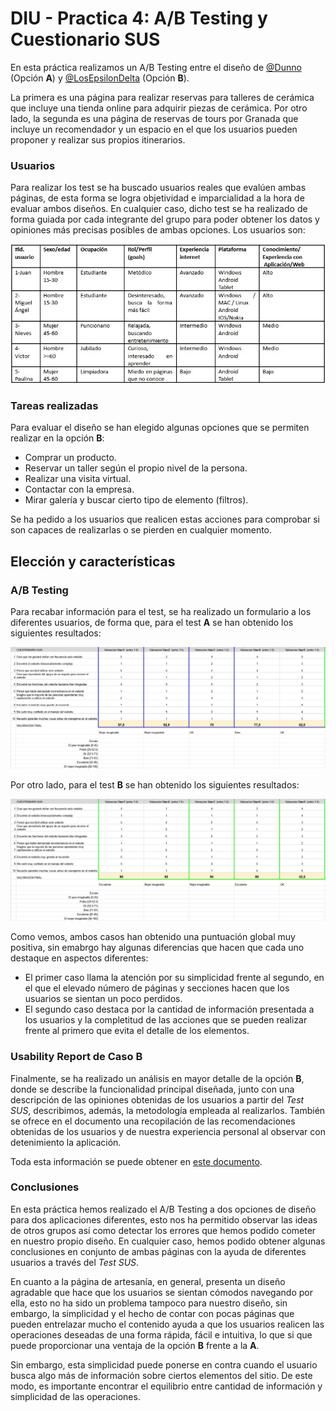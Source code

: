 # DIU - Practica 4: A/B Testing y Cuestionario SUS

En esta práctica realizamos un A/B Testing entre el diseño de [@Dunno](https://github.com/YarasAtomic/DIU) (Opción **A**) y [@LosEpsilonDelta](https://github.com/AlvaroRodriguezGallardo/DIU) (Opción **B**).

La primera es una página para realizar reservas para talleres de cerámica que incluye una tienda online para adquirir piezas de cerámica. Por otro lado, la segunda es una página de reservas de tours por Granada que incluye un recomendador y un espacio en el que los usuarios pueden proponer y realizar sus propios itinerarios.

### Usuarios

Para realizar los test se ha buscado usuarios reales que evalúen ambas páginas, de esta forma se logra objetividad e imparcialidad a la hora de evaluar ambos diseños. En cualquier caso, dicho test se ha realizado de forma guiada por cada integrante del grupo para poder obtener los datos y opiniones más precisas posibles de ambas opciones. Los usuarios son:

<img src="users.jpg">

### Tareas realizadas

Para evaluar el diseño se han elegido algunas opciones que se permiten realizar en la opción **B**:
- Comprar un producto.
- Reservar un taller según el propio nivel de la persona.
- Realizar una visita virtual.
- Contactar con la empresa.
- Mirar galería y buscar cierto tipo de elemento (filtros).

Se ha pedido a los usuarios que realicen estas acciones para comprobar si son capaces de realizarlas o se pierden en cualquier momento.

## Elección y características

### A/B Testing

Para recabar información para el test, se ha realizado un formulario a los diferentes usuarios, de forma que, para el test **A** se han obtenido los siguientes resultados:

<img src="testingA.jpg">

Por otro lado, para el test **B** se han obtenido los siguientes resultados:

<img src="testingB.jpg">

Como vemos, ambos casos han obtenido una puntuación global muy positiva, sin emabrgo hay algunas diferencias que hacen que cada uno destaque en aspectos diferentes:
- El primer caso llama la atención por su simplicidad frente al segundo, en el que el elevado número de páginas y secciones hacen que los usuarios se sientan un poco perdidos.
- El segundo caso destaca por la cantidad de información presentada a los usuarios y la completitud de las acciones que se pueden realizar frente al primero que evita el detalle de los elementos.

### Usability Report de Caso B

Finalmente, se ha realizado un análisis en mayor detalle de la opción **B**, donde se describe la funcionalidad principal diseñada, junto con una descripción de las opiniones obtenidas de los usuarios a partir del *Test SUS*, describimos, además, la metodología empleada al realizarlos. También se ofrece en el documento una recopilación de las recomendaciones obtenidas de los usuarios y de nuestra experiencia personal al observar con detenimiento la aplicación.

Toda esta información se puede obtener en [este documento](P4_UsabReport_DIU3_LosEpsilonDelta_doneby_DIU2_DUNNO.pdf).

### Conclusiones

En esta práctica hemos realizado el A/B Testing a dos opciones de diseño para dos aplicaciones diferentes, esto nos ha permitido observar las ideas de otros grupos así como detectar los errores que hemos podido cometer en nuestro propio diseño. En cualquier caso, hemos podido obtener algunas conclusiones en conjunto de ambas páginas con la ayuda de diferentes usuarios a través del *Test SUS*.

En cuanto a la página de artesanía, en general, presenta un diseño agradable que hace que los usuarios se sientan cómodos navegando por ella, esto no ha sido un problema tampoco para nuestro diseño, sin embargo, la simplicidad y el hecho de contar con pocas páginas que pueden entrelazar mucho el contenido ayuda a que los usuarios realicen las operaciones deseadas de una forma rápida, fácil e intuitiva, lo que si que puede proporcionar una ventaja de la opción **B** frente a la **A**.

Sin embargo, esta simplicidad puede ponerse en contra cuando el usuario busca algo más de información sobre ciertos elementos del sitio. De este modo, es importante encontrar el equilibrio entre cantidad de información y simplicidad de las operaciones.
